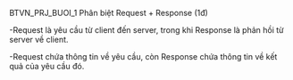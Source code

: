BTVN_PRJ_BUOI_1
Phân biệt Request + Response (1đ) 

-Request là yêu cầu từ client đến server, trong khi Response là phản hồi từ server về client. 

-Request chứa thông tin về yêu cầu, còn Response chứa thông tin về kết quả của yêu cầu đó.
